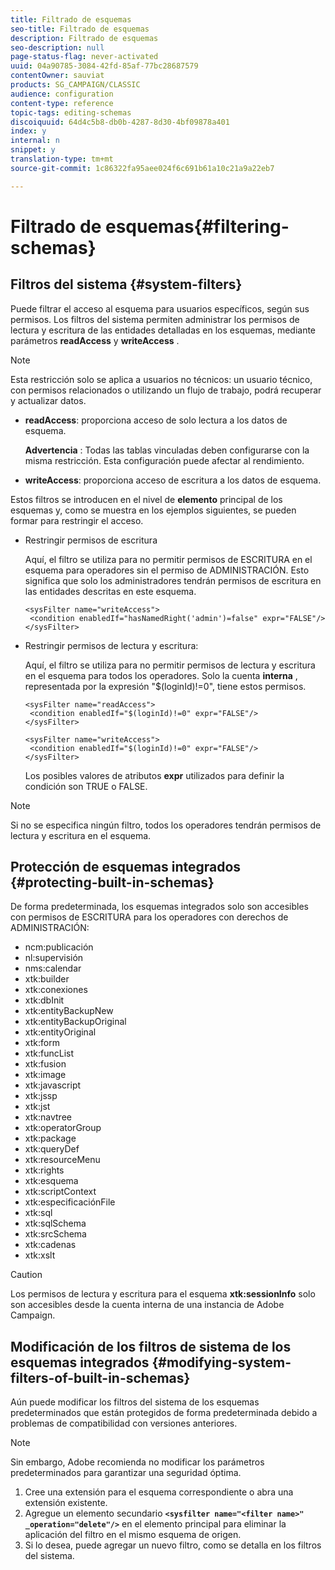 ```yaml
---
title: Filtrado de esquemas
seo-title: Filtrado de esquemas
description: Filtrado de esquemas
seo-description: null
page-status-flag: never-activated
uuid: 04a90785-3084-42fd-85af-77bc28687579
contentOwner: sauviat
products: SG_CAMPAIGN/CLASSIC
audience: configuration
content-type: reference
topic-tags: editing-schemas
discoiquuid: 64d4c5b8-db0b-4287-8d30-4bf09878a401
index: y
internal: n
snippet: y
translation-type: tm+mt
source-git-commit: 1c86322fa95aee024f6c691b61a10c21a9a22eb7

---
```



# Filtrado de esquemas{#filtering-schemas}

## Filtros del sistema {#system-filters}

Puede filtrar el acceso al esquema para usuarios específicos, según sus permisos. Los filtros del sistema permiten administrar los permisos de lectura y escritura de las entidades detalladas en los esquemas, mediante parámetros **readAccess** y **writeAccess** .

>[!NOTE]
>
>Esta restricción solo se aplica a usuarios no técnicos: un usuario técnico, con permisos relacionados o utilizando un flujo de trabajo, podrá recuperar y actualizar datos.

* **readAccess**: proporciona acceso de solo lectura a los datos de esquema.

   **Advertencia** : Todas las tablas vinculadas deben configurarse con la misma restricción. Esta configuración puede afectar al rendimiento.

* **writeAccess**: proporciona acceso de escritura a los datos de esquema.

Estos filtros se introducen en el nivel de **elemento** principal de los esquemas y, como se muestra en los ejemplos siguientes, se pueden formar para restringir el acceso.

* Restringir permisos de escritura

   Aquí, el filtro se utiliza para no permitir permisos de ESCRITURA en el esquema para operadores sin el permiso de ADMINISTRACIÓN. Esto significa que solo los administradores tendrán permisos de escritura en las entidades descritas en este esquema.

   ```
   <sysFilter name="writeAccess">      
    <condition enabledIf="hasNamedRight('admin')=false" expr="FALSE"/>    
   </sysFilter>
   ```

* Restringir permisos de lectura y escritura:

   Aquí, el filtro se utiliza para no permitir permisos de lectura y escritura en el esquema para todos los operadores. Solo la cuenta **interna** , representada por la expresión &quot;$(loginId)!=0&quot;, tiene estos permisos.

   ```
   <sysFilter name="readAccess"> 
    <condition enabledIf="$(loginId)!=0" expr="FALSE"/>
   </sysFilter>
   
   <sysFilter name="writeAccess">  
    <condition enabledIf="$(loginId)!=0" expr="FALSE"/>
   </sysFilter>
   ```

   Los posibles valores de atributos **expr** utilizados para definir la condición son TRUE o FALSE.

>[!NOTE]
>
>Si no se especifica ningún filtro, todos los operadores tendrán permisos de lectura y escritura en el esquema.

## Protección de esquemas integrados {#protecting-built-in-schemas}

De forma predeterminada, los esquemas integrados solo son accesibles con permisos de ESCRITURA para los operadores con derechos de ADMINISTRACIÓN:

* ncm:publicación
* nl:supervisión
* nms:calendar
* xtk:builder
* xtk:conexiones
* xtk:dbInit
* xtk:entityBackupNew
* xtk:entityBackupOriginal
* xtk:entityOriginal
* xtk:form
* xtk:funcList
* xtk:fusion
* xtk:image
* xtk:javascript
* xtk:jssp
* xtk:jst
* xtk:navtree
* xtk:operatorGroup
* xtk:package
* xtk:queryDef
* xtk:resourceMenu
* xtk:rights
* xtk:esquema
* xtk:scriptContext
* xtk:especificaciónFile
* xtk:sql
* xtk:sqlSchema
* xtk:srcSchema
* xtk:cadenas
* xtk:xslt

>[!CAUTION]
>
>Los permisos de lectura y escritura para el esquema **xtk:sessionInfo** solo son accesibles desde la cuenta interna de una instancia de Adobe Campaign.

## Modificación de los filtros de sistema de los esquemas integrados {#modifying-system-filters-of-built-in-schemas}

Aún puede modificar los filtros del sistema de los esquemas predeterminados que están protegidos de forma predeterminada debido a problemas de compatibilidad con versiones anteriores.

>[!NOTE]
>
>Sin embargo, Adobe recomienda no modificar los parámetros predeterminados para garantizar una seguridad óptima.

1. Cree una extensión para el esquema correspondiente o abra una extensión existente.
1. Agregue un elemento secundario **`<sysfilter name="<filter name>" _operation="delete"/>`** en el elemento principal para eliminar la aplicación del filtro en el mismo esquema de origen.
1. Si lo desea, puede agregar un nuevo filtro, como se detalla en los filtros [](#system-filters)del sistema.

